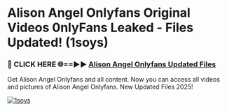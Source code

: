 # Alison Angel Onlyfans Original Videos 0nlyFans Leaked - Files Updated! (1soys)

<h3>🔴 CLICK HERE 🌐==►► <a href="https://tinyurl.com/2wckxsce" rel="nofollow">Alison Angel Onlyfans Updated Files</a></h3>

Get Alison Angel Onlyfans and all content. Now you can access all videos and pictures of Alison Angel Onlyfans. New Updated Files 2025!

[![1soys](https://i.imgur.com/AFduVYN.gif)](https://tinyurl.com/2wckxsce)
